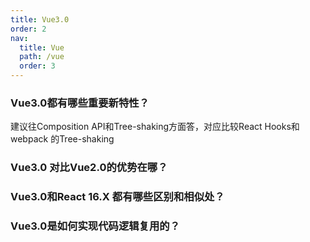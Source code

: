 ```yaml
---
title: Vue3.0
order: 2
nav:
  title: Vue
  path: /vue
  order: 3
---
```


### Vue3.0都有哪些重要新特性？
建议往Composition API和Tree-shaking方面答，对应比较React Hooks和webpack 的Tree-shaking

### Vue3.0 对比Vue2.0的优势在哪？

### Vue3.0和React 16.X 都有哪些区别和相似处？

### Vue3.0是如何实现代码逻辑复用的？


